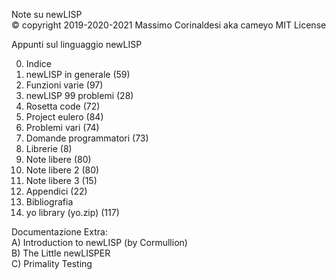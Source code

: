Note su newLISP  
© copyright 2019-2020-2021 Massimo Corinaldesi aka cameyo
MIT License  
    
Appunti sul linguaggio newLISP  
  
00) Indice  
01) newLISP in generale (59)  
02) Funzioni varie (97)  
03) newLISP 99 problemi (28)  
04) Rosetta code (72)  
05) Project eulero (84)  
06) Problemi vari (74)  
07) Domande programmatori (73)  
08) Librerie (8)  
09) Note libere (80)  
10) Note libere 2 (80)  
11) Note libere 3 (15)  
12) Appendici (22)  
13) Bibliografia  
99) yo library (yo.zip) (117)  
  
Documentazione Extra:  
A) Introduction to newLISP (by Cormullion)  
B) The Little newLISPER  
C) Primality Testing  

